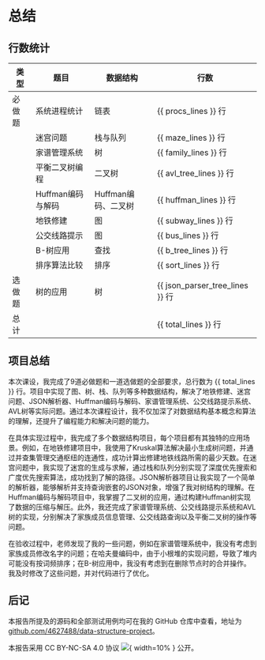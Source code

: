 # 总结

## 行数统计

| 类型 | 题目 | 数据结构 | 行数 |
| --- | --- | --- | --- |
| 必做题 | 系统进程统计 | 链表 | {{ procs_lines }} 行 |
|  | 迷宫问题 | 栈与队列 | {{ maze_lines }} 行 |
|  | 家谱管理系统 | 树 | {{ family_lines }} 行 |
|  | 平衡二叉树编程 | 二叉树 | {{ avl_tree_lines }} 行 |
|  | Huffman编码与解码 | Huffman编码、二叉树 | {{ huffman_lines }} 行 |
|  | 地铁修建 | 图 | {{ subway_lines }} 行 |
|  | 公交线路提示 | 图 | {{ bus_lines }} 行 |
|  | B-树应用 | 查找 | {{ b_tree_lines }} 行 |
|  | 排序算法比较 | 排序 | {{ sort_lines }} 行 |
| 选做题 | 树的应用 | 树 | {{ json_parser_tree_lines }} 行 |
| 总计 |  |  | {{ total_lines }} 行 |


## 项目总结

本次课设，我完成了9道必做题和一道选做题的全部要求，总行数为 {{ total_lines }} 行。项目中实现了图、树、栈、队列等多种数据结构，解决了地铁修建、迷宫问题、JSON解析器、Huffman编码与解码、家谱管理系统、公交线路提示系统、AVL树等实际问题。通过本次课程设计，我不仅加深了对数据结构基本概念和算法的理解，还提升了编程能力和解决问题的能力。

在具体实现过程中，我完成了多个数据结构项目，每个项目都有其独特的应用场景。例如，在地铁修建项目中，我使用了Kruskal算法解决最小生成树问题，并通过并查集管理交通枢纽的连通性，成功计算出修建地铁线路所需的最少天数。在迷宫问题中，我实现了迷宫的生成与求解，通过栈和队列分别实现了深度优先搜索和广度优先搜索算法，成功找到了解的路径。JSON解析器项目让我实现了一个简单的解析器，能够解析并支持查询嵌套的JSON对象，增强了我对树结构的理解。在Huffman编码与解码项目中，我掌握了二叉树的应用，通过构建Huffman树实现了数据的压缩与解压。此外，我还完成了家谱管理系统、公交线路提示系统和AVL树的实现，分别解决了家族成员信息管理、公交线路查询以及平衡二叉树的操作等问题。

在验收过程中，老师发现了我的一些问题，例如在家谱管理系统中，我没有考虑到家族成员修改名字的问题；在哈夫曼编码中，由于小根堆的实现问题，导致了堆内可能没有按词频排序；在B-树应用中，我没有考虑到在删除节点时的合并操作。我及时修改了这些问题，并对代码进行了优化。

## 后记

本报告所提及的源码和全部测试用例均可在我的 GitHub 仓库中查看，地址为 [github.com/4627488/data-structure-project](https://github.com/4627488/data-structure-project)。

本报告采用 CC BY-NC-SA 4.0 协议 ![](https://mirrors.creativecommons.org/presskit/buttons/88x31/png/by-nc-sa.eu.png){ width=10% } 公开。
